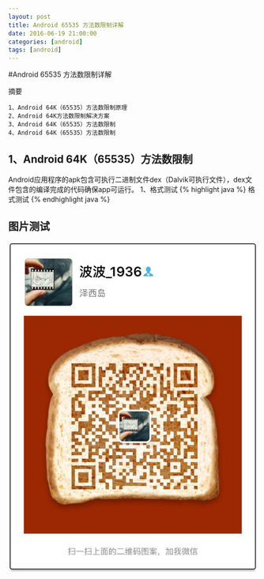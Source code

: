 ```yaml
---
layout: post
title: Android 65535 方法数限制详解
date: 2016-06-19 21:00:00
categories: [android]
tags: [android]
---
```


#Android 65535 方法数限制详解
<!--more-->
摘要 

  	1、Android 64K（65535）方法数限制原理
  	2、Android 64K方法数限制解决方案
  	3、Android 64K（65535）方法数限制
  	4、Android 64K（65535）方法数限制

## 1、Android 64K（65535）方法数限制
 Android应用程序的apk包含可执行二进制文件dex（Dalvik可执行文件），dex文件包含的编译完成的代码确保app可运行。
1、格式测试 
{% highlight java %}
格式测试
{% endhighlight java %}



##  图片测试


<img src="/assets/ico/wechat_qrcode.jpg"  alt="pic" />
